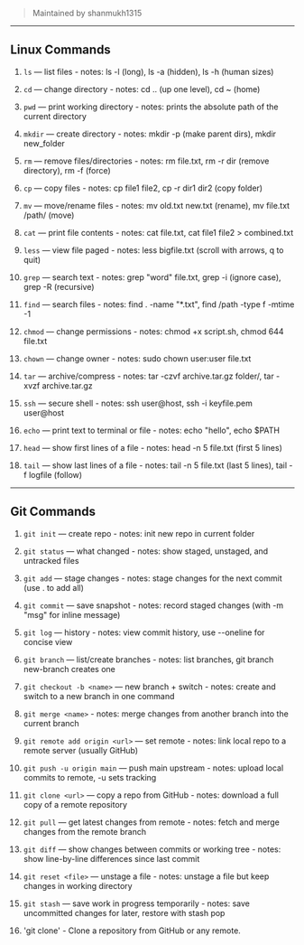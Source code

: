 
> Maintained by shanmukh1315

---

## Linux Commands 

1. `ls` — list files  - notes: ls -l (long), ls -a (hidden), ls -h (human sizes)

2. `cd` — change directory     - notes: cd .. (up one level), cd ~ (home)

3. `pwd` — print working directory     - notes: prints the absolute path of the current directory

4. `mkdir` — create directory  - notes: mkdir -p (make parent dirs), mkdir new_folder

5. `rm` — remove files/directories  - notes: rm file.txt, rm -r dir (remove directory), rm -f (force)

6. `cp` — copy files  - notes: cp file1 file2, cp -r dir1 dir2 (copy folder)

7. `mv` — move/rename files  - notes: mv old.txt new.txt (rename), mv file.txt /path/ (move)

8. `cat` — print file contents  - notes: cat file.txt, cat file1 file2 > combined.txt

9. `less` — view file paged  - notes: less bigfile.txt (scroll with arrows, q to quit)

10. `grep` — search text  - notes: grep "word" file.txt, grep -i (ignore case), grep -R (recursive)

11. `find` — search files - notes: find . -name "*.txt", find /path -type f -mtime -1
 
12. `chmod` — change permissions  - notes: chmod +x script.sh, chmod 644 file.txt

13. `chown` — change owner  - notes: sudo chown user:user file.txt

14. `tar` — archive/compress  - notes: tar -czvf archive.tar.gz folder/, tar -xvzf archive.tar.gz

15. `ssh` — secure shell   - notes: ssh user@host, ssh -i keyfile.pem user@host

16. `echo` — print text to terminal or file  - notes: echo "hello", echo $PATH
17. `head` — show first lines of a file  - notes: head -n 5 file.txt (first 5 lines)
18. `tail` — show last lines of a file  - notes: tail -n 5 file.txt (last 5 lines), tail -f logfile (follow)

---

## Git Commands 

1. `git init` — create repo    - notes: init new repo in current folder
 
2. `git status` — what changed  - notes: show staged, unstaged, and untracked files

3. `git add` — stage changes  - notes: stage changes for the next commit (use . to add all)

4. `git commit` — save snapshot  - notes: record staged changes (with -m "msg" for inline message)

5. `git log` — history  - notes: view commit history, use --oneline for concise view

6. `git branch` — list/create branches  - notes: list branches, git branch new-branch creates one
7. `git checkout -b <name>` — new branch + switch  - notes: create and switch to a new branch in one command

8. `git merge <name>` - notes: merge changes from another branch into the current branch

9. `git remote add origin <url>` — set remote  - notes: link local repo to a remote server (usually GitHub)

10. `git push -u origin main` — push main upstream  - notes: upload local commits to remote, -u sets tracking

11. `git clone <url>` — copy a repo from GitHub  - notes: download a full copy of a remote repository

12. `git pull` — get latest changes from remote  - notes: fetch and merge changes from the remote branch

13. `git diff` — show changes between commits or working tree  - notes: show line-by-line differences since last commit

14. `git reset <file>` — unstage a file  - notes: unstage a file but keep changes in working directory

15. `git stash` — save work in progress temporarily  - notes: save uncommitted changes for later, restore with stash pop

16. 'git clone' - Clone a repository from GitHub or any remote.
